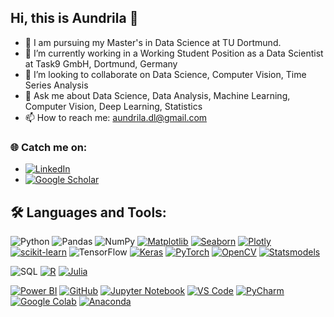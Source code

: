    ## Hi, this is Aundrila 👋





- 🔭 I am pursuing my Master's in Data Science at TU Dortmund.
- 🌱 I’m currently working in a Working Student Position as a  Data Scientist at Task9 GmbH, Dortmund, Germany
- 👯 I’m looking to collaborate on Data Science, Computer Vision, Time Series Analysis
- 💬 Ask me about Data Science, Data Analysis, Machine Learning, Computer Vision, Deep Learning, Statistics
- 📫 How to reach me: aundrila.dl@gmail.com

### 🌐 Catch me on:
- [![LinkedIn](https://img.shields.io/badge/LinkedIn-blue?style=flat&logo=linkedin)](https://linkedin.com/in/aundrila-acharjee-4b4596207/)   
- [![Google Scholar](https://img.shields.io/badge/Google%20Scholar-4285F4?style=flat&logo=google-scholar&logoColor=white)](https://scholar.google.com/citations?user=ehVcytcAAAAJ&hl=en)   


## 🛠️ Languages and Tools:
![Python](https://img.shields.io/badge/-Python-333?style=flat&logo=python)
![Pandas](https://img.shields.io/badge/-Pandas-150458?style=flat&logo=pandas)
![NumPy](https://img.shields.io/badge/-NumPy-013243?style=flat&logo=numpy)
[![Matplotlib](https://img.shields.io/badge/Matplotlib-3776AB?style=flat&logo=python&logoColor=white)](https://matplotlib.org/)
[![Seaborn](https://img.shields.io/badge/Seaborn-3776AB?style=flat&logo=python&logoColor=white)](https://seaborn.pydata.org/)
[![Plotly](https://img.shields.io/badge/Plotly-3F4F75?style=flat&logo=plotly&logoColor=white)](https://plotly.com/)
[![scikit-learn](https://img.shields.io/badge/scikit--learn-F7931E?style=flat&logo=scikit-learn&logoColor=white)](https://scikit-learn.org/)
![TensorFlow](https://img.shields.io/badge/-TensorFlow-FF6F00?style=flat&logo=tensorflow)
[![Keras](https://img.shields.io/badge/Keras-D00000?style=flat&logo=keras&logoColor=white)](https://keras.io/)
[![PyTorch](https://img.shields.io/badge/PyTorch-EE4C2C?style=flat&logo=pytorch&logoColor=white)](https://pytorch.org/)
[![OpenCV](https://img.shields.io/badge/OpenCV-5C3EE8?style=flat&logo=opencv&logoColor=white)](https://opencv.org/)
[![Statsmodels](https://img.shields.io/badge/Statsmodels-3776AB?style=flat&logo=python&logoColor=white)](https://www.statsmodels.org/)

![SQL](https://img.shields.io/badge/-SQL-4479A1?style=flat&logo=mysql)
[![R](https://img.shields.io/badge/R-276DC3?style=flat&logo=r&logoColor=white)](https://www.r-project.org/)
[![Julia](https://img.shields.io/badge/Julia-9558B2?style=flat&logo=julia&logoColor=white)](https://julialang.org/)

[![Power BI](https://img.shields.io/badge/Power%20BI-F2C811?style=flat&logo=power-bi&logoColor=black)](https://powerbi.microsoft.com/)
[![GitHub](https://img.shields.io/badge/GitHub-181717?style=flat&logo=github&logoColor=white)](https://github.com/)
[![Jupyter Notebook](https://img.shields.io/badge/Jupyter-F37626?style=flat&logo=jupyter&logoColor=white)](https://jupyter.org/)
[![VS Code](https://img.shields.io/badge/VS%20Code-007ACC?style=flat&logo=visual-studio-code&logoColor=white)](https://code.visualstudio.com/)
[![PyCharm](https://img.shields.io/badge/PyCharm-000000?style=flat&logo=pycharm&logoColor=white)](https://www.jetbrains.com/pycharm/)
[![Google Colab](https://img.shields.io/badge/Google%20Colab-F9AB00?style=flat&logo=google-colab&logoColor=white)](https://colab.research.google.com/)
[![Anaconda](https://img.shields.io/badge/Anaconda-44A833?style=flat&logo=anaconda&logoColor=white)](https://www.anaconda.com/)



